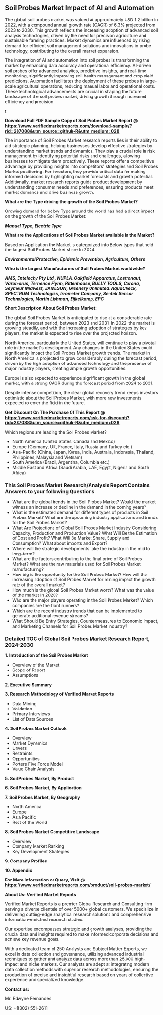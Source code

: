 <h2>Soil Probes Market Impact of AI and Automation</h2><p>The global soil probes market was valued at approximately USD 1.2 billion in 2022, with a compound annual growth rate (CAGR) of 6.3% projected from 2023 to 2030. This growth reflects the increasing adoption of advanced soil analysis technologies, driven by the need for precision agriculture and sustainable farming practices. Market dynamics are influenced by rising demand for efficient soil management solutions and innovations in probe technology, contributing to the overall market expansion.</p><p>The integration of AI and automation into soil probes is transforming the market by enhancing data accuracy and operational efficiency. AI-driven soil probes offer advanced analytics, predictive insights, and real-time monitoring, significantly improving soil health management and crop yield predictions. Automation facilitates the deployment of these probes in large-scale agricultural operations, reducing manual labor and operational costs. These technological advancements are crucial in shaping the future landscape of the soil probes market, driving growth through increased efficiency and precision.</p>t</p><p id="" class=""><strong>Download Full PDF Sample Copy of Soil Probes Market Report @ <a href="https://www.verifiedmarketreports.com/download-sample/?rid=287088&utm_source=github-R&utm_medium=028" target="_blank">https://www.verifiedmarketreports.com/download-sample/?rid=287088&utm_source=github-R&utm_medium=028</a></strong></p><p>The importance of&nbsp;Soil Probes Market research reports lies in their ability to aid strategic planning, helping businesses develop effective strategies by understanding market trends and dynamics. They play a crucial role in risk management by identifying potential risks and challenges, allowing businesses to mitigate them proactively. These reports offer a competitive advantage by providing insights into competitors' strategies and Soil Probes Market positioning. For investors, they provide critical data for making informed decisions by highlighting market forecasts and growth potential. Additionally, market research reports guide product development by understanding consumer needs and preferences, ensuring products meet market demands and drive business growth.</p><p><strong>What are the&nbsp;Type driving the growth of the Soil Probes Market?</strong></p><p id="" class="">Growing demand for below Type around the world has had a direct impact on the growth of the Soil Probes Market:</p><em><strong>Manual Type, Electric Type</strong></em></p><strong>What are the&nbsp;Applications&nbsp;of Soil Probes Market available in the Market?</strong></p><p id="" class="">Based on Application the Market is categorized into Below types that held the largest Soil Probes Market share In 2024.</p><em><strong>Environmental Protection, Epidemic Prevention, Agriculture, Others</strong></em></p><strong>Who is the largest Manufacturers of Soil Probes Market worldwide?</strong></p><p><em><strong>AMS, Entelechy Pty Ltd., NUPLA, Oakfield Apparatus, Lostronaut, Varomorus, Ternence Flynn, Rittenhouse, BULLY TOOLS, Corona, Seymour Midwest, JAMESON, Greenery Unlimited, AquaCheck, SPECTRUM Technologies, Irrometer Company, Sentek Sensor Technologies, Martin Lishman, Eijkelkamp, EPC</strong></em></p><p id="" class=""><strong>Short Description About Soil Probes Market:</strong></p><p>The global Soil Probes Market is anticipated to rise at a considerable rate during the forecast period, between 2023 and 2031. In 2022, the market is growing steadily, and with the increasing adoption of strategies by key players, the market is expected to rise over the projected horizon.</p><p>North America, particularly the United States, will continue to play a pivotal role in the market's development. Any changes in the United States could significantly impact the Soil Probes Market growth trends. The market in North America is projected to grow considerably during the forecast period, driven by the high adoption of advanced technology and the presence of major industry players, creating ample growth opportunities.</p><p>Europe is also expected to experience significant growth in the global market, with a strong CAGR during the forecast period from 2024 to 2031.</p><p>Despite intense competition, the clear global recovery trend keeps investors optimistic about the Soil Probes Market, with more new investments expected to enter the field in the future.</p><p id="" class=""><strong>Get Discount On The Purchase Of This Report @ <a href="https://www.verifiedmarketreports.com/ask-for-discount/?rid=287088&utm_source=github-R&utm_medium=028" target="_blank">https://www.verifiedmarketreports.com/ask-for-discount/?rid=287088&utm_source=github-R&utm_medium=028</a></strong></p>Which regions are leading the Soil Probes Market?</p><ul><li>North America (United States, Canada and Mexico)</li><li>Europe (Germany, UK, France, Italy, Russia and Turkey etc.)</li><li>Asia-Pacific (China, Japan, Korea, India, Australia, Indonesia, Thailand, Philippines, Malaysia and Vietnam)</li><li>South America (Brazil, Argentina, Columbia etc.)</li><li>Middle East and Africa (Saudi Arabia, UAE, Egypt, Nigeria and South Africa)</li></ul><h3 id="" class="">This Soil Probes Market Research/Analysis Report Contains Answers to your following Questions</h3><ul><li>What are the global trends in the Soil Probes Market? Would the market witness an increase or decline in the demand in the coming years?</li><li>What is the estimated demand for different types of products in Soil Probes Market? What are the upcoming industry applications and trends for the Soil Probes Market?</li><li>What Are Projections of Global Soil Probes Market Industry Considering Capacity, Production and Production Value? What Will Be the Estimation of Cost and Profit? What Will Be Market Share, Supply and Consumption? What about imports and Export?</li><li>Where will the strategic developments take the industry in the mid to long-term?</li><li>What are the factors contributing to the final price of Soil Probes Market? What are the raw materials used for Soil Probes Market manufacturing?</li><li>How big is the opportunity for the Soil Probes Market? How will the increasing adoption of Soil Probes Market for mining impact the growth rate of the overall market?</li><li>How much is the global Soil Probes Market worth? What was the value of the market In 2020?</li><li>Who are the major players operating in the Soil Probes Market? Which companies are the front runners?</li><li>Which are the recent industry trends that can be implemented to generate additional revenue streams?</li><li>What Should Be Entry Strategies, Countermeasures to Economic Impact, and Marketing Channels for Soil Probes Market Industry?</li></ul><h3 id="" class="">Detailed TOC of Global Soil Probes Market Research Report, 2024-2030</h3><p id="" class=""><strong>1. Introduction of the Soil Probes Market</strong></p><ul><li>Overview of the Market</li><li>Scope of Report</li><li>Assumptions</li></ul><p id="" class=""><strong>2. Executive Summary</strong></p><p id="" class=""><strong>3. Research Methodology of Verified Market Reports</strong></p><ul><li>Data Mining</li><li>Validation</li><li>Primary Interviews</li><li>List of Data Sources</li></ul><p id="" class=""><strong>4. Soil Probes Market Outlook</strong></p><ul><li>Overview</li><li>Market Dynamics</li><li>Drivers</li><li>Restraints</li><li>Opportunities</li><li>Porters Five Force Model</li><li>Value Chain Analysis</li></ul><p id="" class=""><strong>5. Soil Probes Market, By Product</strong></p><p id="" class=""><strong>6. Soil Probes Market, By Application</strong></p><p id="" class=""><strong>7. Soil Probes Market, By Geography</strong></p><ul><li>North America</li><li>Europe</li><li>Asia Pacific</li><li>Rest of the World</li></ul><p id="" class=""><strong>8. Soil Probes Market Competitive Landscape</strong></p><ul><li>Overview</li><li>Company Market Ranking</li><li>Key Development Strategies</li></ul><p id="" class=""><strong>9. Company Profiles</strong></p><p id="" class=""><strong>10. Appendix</strong></p><p id="" class=""><strong>For More Information or Query, Visit @ <a href="https://www.verifiedmarketreports.com/product/soil-probes-market/" target="_blank">https://www.verifiedmarketreports.com/product/soil-probes-market/</a></strong></p><p id="" class=""><strong>About Us: Verified Market Reports</strong></p><p id="" class="">Verified Market Reports is a premier Global Research and Consulting firm serving a diverse clientele of over 5000+ global customers. We specialize in delivering cutting-edge analytical research solutions and comprehensive information-enriched research studies.</p><p id="" class="">Our expertise encompasses strategic and growth analyses, providing the crucial data and insights required to make informed corporate decisions and achieve key revenue goals.</p><p id="" class="">With a dedicated team of 250 Analysts and Subject Matter Experts, we excel in data collection and governance, utilizing advanced industrial techniques to gather and analyze data across more than 25,000 high-impact and niche markets. Our analysts are adept at integrating modern data collection methods with superior research methodologies, ensuring the production of precise and insightful research based on years of collective experience and specialized knowledge.</p><p id="" class=""><strong>Contact us:</strong></p><p id="" class="">Mr. Edwyne Fernandes</p><p id="" class="">US: +1(302) 551-2611</p>